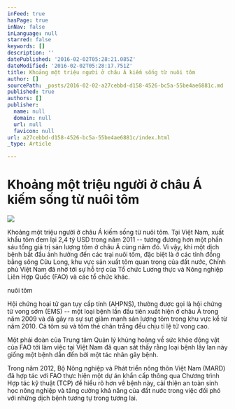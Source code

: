 ```yaml
---
inFeed: true
hasPage: true
inNav: false
inLanguage: null
starred: false
keywords: []
description: ''
datePublished: '2016-02-02T05:28:21.085Z'
dateModified: '2016-02-02T05:28:17.751Z'
title: Khoảng một triệu người ở châu Á kiếm sống từ nuôi tôm
author: []
sourcePath: _posts/2016-02-02-a27cebbd-d158-4526-bc5a-55be4ae6881c.md
published: true
authors: []
publisher:
  name: null
  domain: null
  url: null
  favicon: null
url: a27cebbd-d158-4526-bc5a-55be4ae6881c/index.html
_type: Article

---
```

# Khoảng một triệu người ở châu Á kiếm sống từ nuôi tôm
![](https://the-grid-user-content.s3-us-west-2.amazonaws.com/fdd1360a-5e15-47d0-8a5c-302f5d81e6fe.jpg)

Khoảng một triệu người ở châu Á kiếm sống từ nuôi tôm. Tại Việt Nam, xuất khẩu tôm đem lại 2,4 tỷ USD trong năm 2011 -- tương đương hơn một phần sáu tổng giá trị sản lượng tôm ở châu Á cùng năm đó. Vì vậy, khi một dịch bệnh bắt đầu ảnh hưởng đến các trại nuôi tôm, đặc biệt là ở các tỉnh đồng bằng sông Cửu Long, khu vực sản xuất tôm quan trọng của đất nước, Chính phủ Việt Nam đã nhờ tới sự hỗ trợ của Tổ chức Lương thực và Nông nghiệp Liên Hợp Quốc (FAO) và các tổ chức khác.

nuôi tôm

Hội chứng hoại tử gan tụy cấp tính (AHPNS), thường được gọi là hội chứng tử vong sớm (EMS) -- một loại bệnh lần đầu tiên xuất hiện ở châu Á trong năm 2009 và đã gây ra sự sụt giảm mạnh sản lượng tôm trong khu vực kể từ năm 2010\. Cả tôm sú và tôm thẻ chân trắng đều chịu tỉ lệ tử vong cao.

Một phái đoàn của Trung tâm Quản lý khủng hoảng về sức khỏe động vật của FAO tới làm việc tại Việt Nam đã quan sát thấy rằng loại bệnh lây lan này giống một bệnh dẫn đến bởi một tác nhân gây bệnh.

Trong năm 2012, Bộ Nông nghiệp và Phát triển nông thôn Việt Nam (MARD) đã hợp tác với FAO thực hiện một dự án khẩn cấp thông qua Chương trình Hợp tác kỹ thuật (TCP) để hiểu rõ hơn về bệnh này, cải thiện an toàn sinh học nông nghiệp và tăng cường khả năng của đất nước trong việc đối phó với những dịch bệnh tương tự trong tương lai.